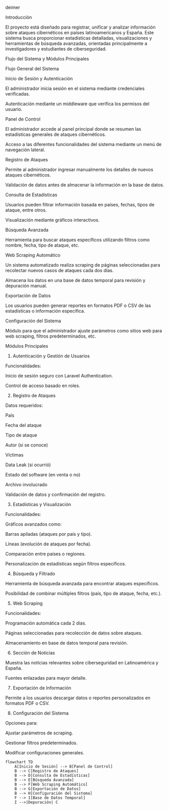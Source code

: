 deimer

Introducción

El proyecto está diseñado para registrar, unificar y analizar información sobre ataques cibernéticos en países latinoamericanos y España. Este sistema busca proporcionar estadísticas detalladas, visualizaciones y herramientas de búsqueda avanzadas, orientadas principalmente a investigadores y estudiantes de ciberseguridad.

Flujo del Sistema y Módulos Principales

Flujo General del Sistema

Inicio de Sesión y Autenticación

El administrador inicia sesión en el sistema mediante credenciales verificadas.

Autenticación mediante un middleware que verifica los permisos del usuario.

Panel de Control

El administrador accede al panel principal donde se resumen las estadísticas generales de ataques cibernéticos.

Acceso a las diferentes funcionalidades del sistema mediante un menú de navegación lateral.

Registro de Ataques

Permite al administrador ingresar manualmente los detalles de nuevos ataques cibernéticos.

Validación de datos antes de almacenar la información en la base de datos.

Consulta de Estadísticas

Usuarios pueden filtrar información basada en países, fechas, tipos de ataque, entre otros.

Visualización mediante gráficos interactivos.

Búsqueda Avanzada

Herramienta para buscar ataques específicos utilizando filtros como nombre, fecha, tipo de ataque, etc.

Web Scraping Automático

Un sistema automatizado realiza scraping de páginas seleccionadas para recolectar nuevos casos de ataques cada dos días.

Almacena los datos en una base de datos temporal para revisión y depuración manual.

Exportación de Datos

Los usuarios pueden generar reportes en formatos PDF o CSV de las estadísticas o información específica.

Configuración del Sistema

Módulo para que el administrador ajuste parámetros como sitios web para web scraping, filtros predeterminados, etc.

Módulos Principales

1. Autenticación y Gestión de Usuarios

Funcionalidades:

Inicio de sesión seguro con Laravel Authentication.

Control de acceso basado en roles.

2. Registro de Ataques

Datos requeridos:

País

Fecha del ataque

Tipo de ataque

Autor (si se conoce)

Víctimas

Data Leak (si ocurrió)

Estado del software (en venta o no)

Archivo involucrado

Validación de datos y confirmación del registro.

3. Estadísticas y Visualización

Funcionalidades:

Gráficos avanzados como:

Barras apiladas (ataques por país y tipo).

Líneas (evolución de ataques por fecha).

Comparación entre países o regiones.

Personalización de estadísticas según filtros específicos.

4. Búsqueda y Filtrado

Herramienta de búsqueda avanzada para encontrar ataques específicos.

Posibilidad de combinar múltiples filtros (país, tipo de ataque, fecha, etc.).

5. Web Scraping

Funcionalidades:

Programación automática cada 2 días.

Páginas seleccionadas para recolección de datos sobre ataques.

Almacenamiento en base de datos temporal para revisión.

6. Sección de Noticias

Muestra las noticias relevantes sobre ciberseguridad en Latinoamérica y España.

Fuentes enlazadas para mayor detalle.

7. Exportación de Información

Permite a los usuarios descargar datos o reportes personalizados en formatos PDF o CSV.

8. Configuración del Sistema

Opciones para:

Ajustar parámetros de scraping.

Gestionar filtros predeterminados.

Modificar configuraciones generales.

```mermaid
flowchart TD
    A[Inicio de Sesión] --> B[Panel de Control]
    B --> C[Registro de Ataques]
    B --> D[Consulta de Estadísticas]
    B --> E[Búsqueda Avanzada]
    B --> F[Web Scraping Automático]
    B --> G[Exportación de Datos]
    B --> H[Configuración del Sistema]
    F --> I[Base de Datos Temporal]
    I -->|Depuración| C
